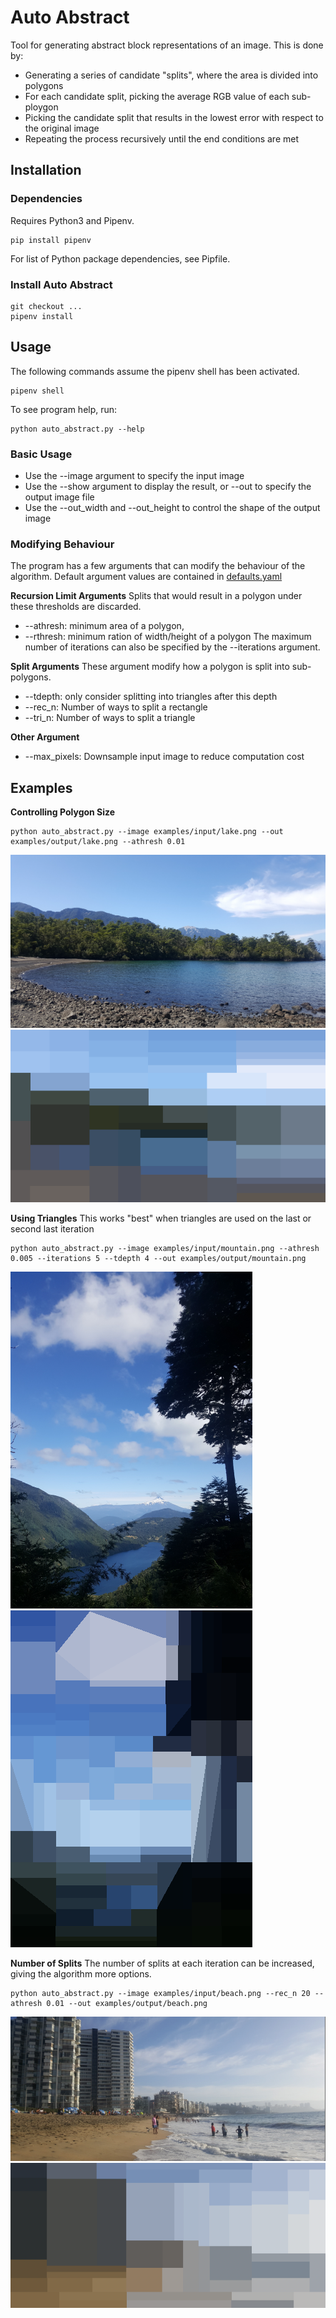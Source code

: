 # Auto Abstract
Tool for generating abstract block representations of an image.
This is done by:
- Generating a series of candidate "splits", where the area is divided into polygons
- For each candidate split, picking the average RGB value of each sub-ploygon
- Picking the candidate split that results in the lowest error with respect to the original image
- Repeating the process recursively until the end conditions are met

## Installation
### Dependencies
Requires Python3 and Pipenv.
```
pip install pipenv
```
For list of Python package dependencies, see Pipfile.
### Install Auto Abstract 
```
git checkout ...
pipenv install
```

## Usage
The following commands assume the pipenv shell has been activated.
```
pipenv shell
```
To see program help, run:
```
python auto_abstract.py --help
```

### Basic Usage
- Use the --image argument to specify the input image
- Use the --show argument to display the result, or --out to specify the output image file
- Use the --out_width and --out_height to control the shape of the output image

### Modifying Behaviour
The program has a few arguments that can modify the behaviour of the algorithm.
Default argument values are contained in [defaults.yaml](defaults.yaml)

**Recursion Limit Arguments**
Splits that would result in a polygon under these thresholds are discarded.
- --athresh: minimum area of a polygon, 
- --rthresh: minimum ration of width/height of a polygon 
The maximum number of iterations can also be specified by the --iterations argument.

**Split Arguments**
These argument modify how a polygon is split into sub-polygons.
- --tdepth: only consider splitting into triangles after this depth
- --rec_n: Number of ways to split a rectangle
- --tri_n: Number of ways to split a triangle

**Other Argument**
- --max_pixels: Downsample input image to reduce computation cost

## Examples
**Controlling Polygon Size**
```
python auto_abstract.py --image examples/input/lake.png --out examples/output/lake.png --athresh 0.01
```
![Input](examples/input/lake.png)
![Output](examples/output/lake.png)

**Using Triangles**
This works "best" when triangles are used on the last or second last iteration
```
python auto_abstract.py --image examples/input/mountain.png --athresh 0.005 --iterations 5 --tdepth 4 --out examples/output/mountain.png
```
![Input](examples/input/mountain.png)
![Output](examples/output/mountain.png)

**Number of Splits**
The number of splits at each iteration can be increased, giving the algorithm more options.
```
python auto_abstract.py --image examples/input/beach.png --rec_n 20 --athresh 0.01 --out examples/output/beach.png
```
![Input](examples/input/beach.png)
![Output](examples/output/beach.png)
